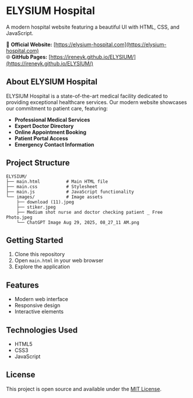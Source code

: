 # ELYSIUM Hospital

A modern hospital website featuring a beautiful UI with HTML, CSS, and JavaScript.

🏥 **Official Website:** [https://elysium-hospital.com](https://elysium-hospital.com)  
🌐 **GitHub Pages:** [https://ireneyk.github.io/ELYSIUM/](https://ireneyk.github.io/ELYSIUM/)

## About ELYSIUM Hospital

ELYSIUM Hospital is a state-of-the-art medical facility dedicated to providing exceptional healthcare services. Our modern website showcases our commitment to patient care, featuring:

- **Professional Medical Services**
- **Expert Doctor Directory**
- **Online Appointment Booking**
- **Patient Portal Access**
- **Emergency Contact Information**

## Project Structure

```
ELYSIUM/
├── main.html          # Main HTML file
├── main.css           # Stylesheet
├── main.js            # JavaScript functionality
└── images/            # Image assets
    ├── download (11).jpeg
    ├── stiker.jpeg
    ├── Medium shot nurse and doctor checking patient _ Free Photo.jpeg
    └── ChatGPT Image Aug 29, 2025, 08_27_11 AM.png
```

## Getting Started

1. Clone this repository
2. Open `main.html` in your web browser
3. Explore the application

## Features

- Modern web interface
- Responsive design
- Interactive elements

## Technologies Used

- HTML5
- CSS3
- JavaScript

## License

This project is open source and available under the [MIT License](LICENSE). 